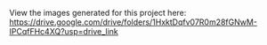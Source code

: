 View the images generated for this project here: https://drive.google.com/drive/folders/1HxktDqfv07R0m28fGNwM-IPCqfFHc4XQ?usp=drive_link

